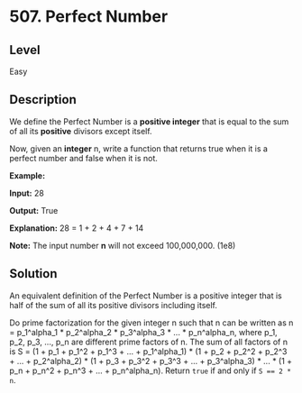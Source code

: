 # 507. Perfect Number
## Level
Easy

## Description
We define the Perfect Number is a **positive integer** that is equal to the sum of all its **positive** divisors except itself.

Now, given an **integer** n, write a function that returns true when it is a perfect number and false when it is not.

**Example:**

**Input:** 28

**Output:** True

**Explanation:** 28 = 1 + 2 + 4 + 7 + 14

**Note:** The input number **n** will not exceed 100,000,000. (1e8)

## Solution
An equivalent definition of the Perfect Number is a positive integer that is half of the sum of all its positive divisors including itself.

Do prime factorization for the given integer n such that n can be written as n = p_1^alpha_1 * p_2^alpha_2 * p_3^alpha_3 * ... * p_n^alpha_n, where p_1, p_2, p_3, ..., p_n are different prime factors of n. The sum of all factors of n is S = (1 + p_1 + p_1^2 + p_1^3 + ... + p_1^alpha_1) * (1 + p_2 + p_2^2 + p_2^3 + ... + p_2^alpha_2) * (1 + p_3 + p_3^2 + p_3^3 + ... + p_3^alpha_3) * ... * (1 + p_n + p_n^2 + p_n^3 + ... + p_n^alpha_n). Return `true` if and only if `S == 2 * n`.
